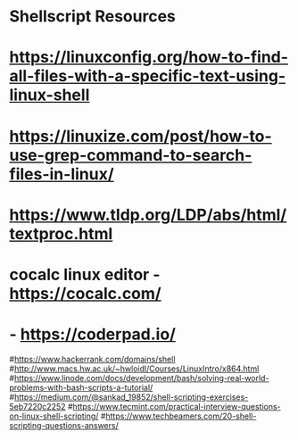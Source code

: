 # Shellscript Resources

# https://linuxconfig.org/how-to-find-all-files-with-a-specific-text-using-linux-shell
# https://linuxize.com/post/how-to-use-grep-command-to-search-files-in-linux/
# https://www.tldp.org/LDP/abs/html/textproc.html
# cocalc linux editor - https://cocalc.com/
#                     - https://coderpad.io/
#https://www.hackerrank.com/domains/shell
#http://www.macs.hw.ac.uk/~hwloidl/Courses/LinuxIntro/x864.html
#https://www.linode.com/docs/development/bash/solving-real-world-problems-with-bash-scripts-a-tutorial/
#https://medium.com/@sankad_19852/shell-scripting-exercises-5eb7220c2252
#https://www.tecmint.com/practical-interview-questions-on-linux-shell-scripting/
#https://www.techbeamers.com/20-shell-scripting-questions-answers/
